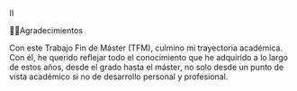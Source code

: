 II

Agradecimientos

Con este Trabajo Fin de Máster (TFM), culmino mi trayectoria académica. Con él, he
querido reflejar todo el conocimiento que he adquirido a lo largo de estos años, desde
el grado hasta el máster, no solo desde un punto de vista académico si no de desarrollo
personal y profesional.